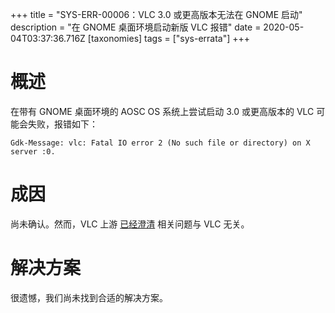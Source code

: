 +++
title = "SYS-ERR-00006：VLC 3.0 或更高版本无法在 GNOME 启动"
description = "在 GNOME 桌面环境启动新版 VLC 报错"
date = 2020-05-04T03:37:36.716Z
[taxonomies]
tags = ["sys-errata"]
+++

# 概述

在带有 GNOME 桌面环境的 AOSC OS 系统上尝试启动 3.0 或更高版本的 VLC 可能会失败，报错如下：

```
Gdk-Message: vlc: Fatal IO error 2 (No such file or directory) on X server :0.
```

# 成因

尚未确认。然而，VLC 上游 [已经澄清](https://trac.videolan.org/vlc/ticket/18910#no1) 相关问题与 VLC 无关。

# 解决方案

很遗憾，我们尚未找到合适的解决方案。